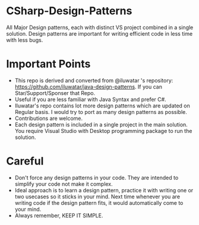 # CSharp-Design-Patterns
All Major Design patterns, each with distinct VS project combined in a single solution. Design patterns are important for writing efficient code in less time with less bugs.

# Important Points
- This repo is derived and converted from @iluwatar 's repository: https://github.com/iluwatar/java-design-patterns. If you can Star/Support/Sponser that Repo.
- Useful if you are less familiar with Java Syntax and prefer C#.
- Iluwatar's repo contains lot more design patterns which are updated on Regular basis. I would try to port as many design patterns as possible.
- Contributions are welcome.
- Each design pattern is included in a single project in the main solution. You require Visual Studio with Desktop programming package to run the solution. 

# Careful
- Don't force any design patterns in your code. They are intended to simplify your code not make it complex.
- Ideal approach is to learn a design pattern, practice it with writing one or two usecases so it sticks in your mind. Next time whenever you are writing code if the design pattern fits, it would automatically come to your mind.
- Always remember, KEEP IT SIMPLE.
